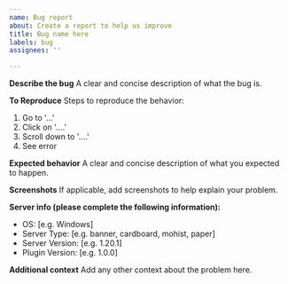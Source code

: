 ```yaml
---
name: Bug report
about: Create a report to help us improve
title: Bug name here
labels: bug
assignees: ''

---
```


**Describe the bug**
A clear and concise description of what the bug is.

**To Reproduce**
Steps to reproduce the behavior:
1. Go to '...'
2. Click on '....'
3. Scroll down to '....'
4. See error

**Expected behavior**
A clear and concise description of what you expected to happen.

**Screenshots**
If applicable, add screenshots to help explain your problem.

**Server info (please complete the following information):**
 - OS: [e.g. Windows]
 - Server Type: [e.g. banner, cardboard, mohist, paper]
 - Server Version: [e.g. 1.20.1]
 - Plugin Version: [e.g. 1.0.0]

**Additional context**
Add any other context about the problem here.
